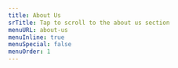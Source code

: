 ```yaml
---
title: About Us
srTitle: Tap to scroll to the about us section
menuURL: about-us
menuInline: true
menuSpecial: false
menuOrder: 1
---
```


